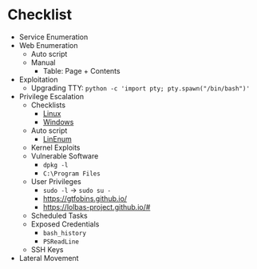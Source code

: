 # Checklist

- Service Enumeration
- Web Enumeration
    - Auto script
    - Manual
        - Table: Page + Contents
- Exploitation
    - Upgrading TTY: `python -c 'import pty; pty.spawn("/bin/bash")'`
- Privilege Escalation
    - Checklists
        - [Linux](https://github.com/swisskyrepo/PayloadsAllTheThings/blob/master/Methodology%20and%20Resources/Linux%20-%20Privilege%20Escalation.md)
        - [Windows](https://github.com/swisskyrepo/PayloadsAllTheThings/blob/master/Methodology%20and%20Resources/Windows%20-%20Privilege%20Escalation.md)
    - Auto script
        - [LinEnum](https://raw.githubusercontent.com/rebootuser/LinEnum/master/LinEnum.sh)
    - Kernel Exploits
    - Vulnerable Software
        - `dpkg -l`
        - `C:\Program Files`
    - User Privileges
        - `sudo -l` → `sudo su -`
        - https://gtfobins.github.io/
        - https://lolbas-project.github.io/#
    - Scheduled Tasks
    - Exposed Credentials
        - `bash_history`
        - `PSReadLine`
    - SSH Keys
- Lateral Movement